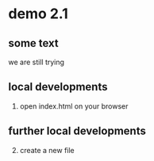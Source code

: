 # demo 2.1


## some text
we are still trying
## local developments
1. open index.html on your browser
## further local developments
2. create a new file

